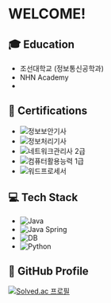 # WELCOME!

## 🎓 Education
- 조선대학교 (정보통신공학과)
- NHN Academy
- 
## 💼 Certifications
- ![정보보안기사](https://img.shields.io/badge/%EC%A0%95%EB%B3%B4%EB%B3%B4%EC%95%88%EA%B8%B0%EC%82%AC-Information%20Security%20Engineer-blue)
- ![정보처리기사](https://img.shields.io/badge/%EC%A0%95%EB%B3%B4%EC%B2%98%EB%A6%AC%EA%B8%B0%EC%82%AC-Information%20Processing%20Engineer-blue)
- ![네트워크관리사 2급](https://img.shields.io/badge/%EB%84%A4%ED%8A%B8%EC%9B%8C%ED%81%AC%EA%B4%80%EB%A6%AC%EC%82%AC%202%EA%B8%89-Network%20Management%20Engineer%202nd%20Grade-blue)
- ![컴퓨터활용능력 1급](https://img.shields.io/badge/%EC%BB%B4%ED%93%A8%ED%84%B0%ED%99%9C%EC%9A%A9%EB%8A%A5%EB%A0%A5%201%EA%B8%89-Computer%20User%20Proficiency%201st%20Grade-blue)
- ![워드프로세서](https://img.shields.io/badge/%EC%9B%8C%EB%93%9C%ED%94%84%EB%A1%9C%EC%84%B8%EC%84%9C-Word%20Processor-blue)

## 💻 Tech Stack
- ![Java](https://img.shields.io/badge/Java-프로그래밍%20언어-red)
- ![Java Spring](https://img.shields.io/badge/Java%20Spring-웹%20프레임워크-brightgreen)
- ![DB](https://img.shields.io/badge/DB-데이터베이스-yellow)
- ![Python](https://img.shields.io/badge/Python-프로그래밍%20언어-blue)

## 🚀 GitHub Profile
[![Solved.ac 프로필](http://mazassumnida.wtf/api/v2/generate_badge?boj=dlrudgjs104)](https://solved.ac/dlrudgjs104)
